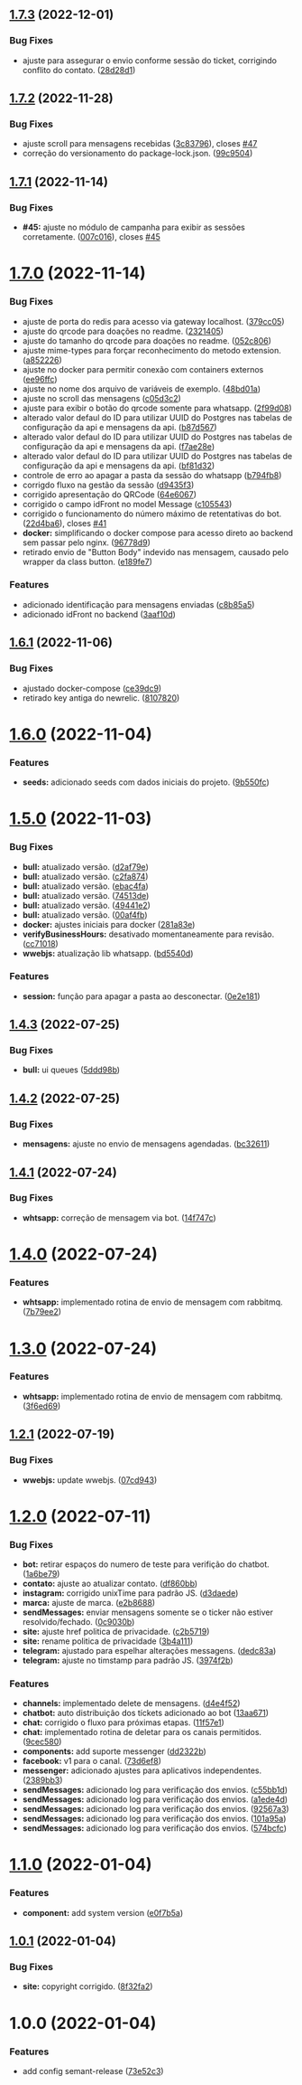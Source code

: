 ## [1.7.3](https://github.com/ldurans/izing.io/compare/v1.7.2...v1.7.3) (2022-12-01)


### Bug Fixes

* ajuste para assegurar o envio conforme sessão do ticket, corrigindo conflito do contato. ([28d28d1](https://github.com/ldurans/izing.io/commit/28d28d11906d3a6aa4c19533f6b4f8ec45cadb89))

## [1.7.2](https://github.com/ldurans/izing.io/compare/v1.7.1...v1.7.2) (2022-11-28)


### Bug Fixes

* ajuste scroll para mensagens recebidas ([3c83796](https://github.com/ldurans/izing.io/commit/3c837964dd6de77f9d1de0c2d6ad0e72e2d09ebd)), closes [#47](https://github.com/ldurans/izing.io/issues/47)
* correção do versionamento do package-lock.json. ([99c9504](https://github.com/ldurans/izing.io/commit/99c9504c52c7de14958628b4b9ad9b660676f647))

## [1.7.1](https://github.com/ldurans/izing.io/compare/v1.7.0...v1.7.1) (2022-11-14)


### Bug Fixes

* **#45:** ajuste no módulo de campanha para exibir as sessões corretamente. ([007c016](https://github.com/ldurans/izing.io/commit/007c016a616b38be768f4049ac84fb508b2f3153)), closes [#45](https://github.com/ldurans/izing.io/issues/45)

# [1.7.0](https://github.com/ldurans/izing.io/compare/v1.6.1...v1.7.0) (2022-11-14)


### Bug Fixes

* ajuste de porta do redis para acesso via gateway localhost. ([379cc05](https://github.com/ldurans/izing.io/commit/379cc050a7076722025a9c4460b7be7d0c1df66b))
* ajuste do qrcode para doações no readme. ([2321405](https://github.com/ldurans/izing.io/commit/2321405a2bc9aa759ad66ce4174e1944de41d930))
* ajuste do tamanho do qrcode para doações no readme. ([052c806](https://github.com/ldurans/izing.io/commit/052c8064ad934e7a0afd3f6d9feea24f6ac5d30b))
* ajuste mime-types para forçar reconhecimento do metodo extension. ([a852226](https://github.com/ldurans/izing.io/commit/a852226c4c46ec28e50e517c56c9671de5eca1a0))
* ajuste no docker para permitir conexão com containers externos ([ee96ffc](https://github.com/ldurans/izing.io/commit/ee96ffca54217011c74c8d5aa2b2db59a3518b9f))
* ajuste no nome dos arquivo de variáveis de exemplo. ([48bd01a](https://github.com/ldurans/izing.io/commit/48bd01a6ef9840bc616b046cf9f6594ab2fd957a))
* ajuste no scroll das mensagens ([c05d3c2](https://github.com/ldurans/izing.io/commit/c05d3c28f7db89ce4936c7dc40042378d56b7951))
* ajuste para exibir o botão do qrcode somente para whatsapp. ([2f99d08](https://github.com/ldurans/izing.io/commit/2f99d08681b5c341c376a33017696909c9c438c8))
* alterado valor defaul do ID para utilizar UUID do Postgres nas tabelas de configuração da api e mensagens da api. ([b87d567](https://github.com/ldurans/izing.io/commit/b87d567a3fac08eafc792f4bbb792de1cad96f01))
* alterado valor defaul do ID para utilizar UUID do Postgres nas tabelas de configuração da api e mensagens da api. ([f7ae28e](https://github.com/ldurans/izing.io/commit/f7ae28ea70935a2e4c7e0b76ec6716b055b70856))
* alterado valor defaul do ID para utilizar UUID do Postgres nas tabelas de configuração da api e mensagens da api. ([bf81d32](https://github.com/ldurans/izing.io/commit/bf81d3258c1065609e2a462323006f009fb14f27))
* controle de erro ao apagar a pasta da sessão do whatsapp ([b794fb8](https://github.com/ldurans/izing.io/commit/b794fb8dc99602009cb21ece1ddd9e055cbea418))
* corrigdo fluxo na gestão da sessão ([d9435f3](https://github.com/ldurans/izing.io/commit/d9435f3e6695060720cc6392a99b7a6ea77784bb))
* corrigido apresentação do QRCode ([64e6067](https://github.com/ldurans/izing.io/commit/64e6067d9d06240d4369001944b6befa29b4bfa9))
* corrigido o campo idFront no model Message ([c105543](https://github.com/ldurans/izing.io/commit/c105543dd84f59164a077f177c7b0d051cde20e0))
* corrigido o funcionamento do número máximo de retentativas do bot. ([22d4ba6](https://github.com/ldurans/izing.io/commit/22d4ba65302df50990cfde17dff19f29bd698316)), closes [#41](https://github.com/ldurans/izing.io/issues/41)
* **docker:** simplificando o docker compose para acesso direto ao backend sem passar pelo nginx. ([96778d9](https://github.com/ldurans/izing.io/commit/96778d94ce439bfd1fcaf8a6b065b61ae1a1ce24))
* retirado envio de "Button Body" indevido nas mensagem, causado pelo wrapper da class button. ([e189fe7](https://github.com/ldurans/izing.io/commit/e189fe73aac596ab34fa2fa3dfe9bdeb270b9010))


### Features

* adicionado identificação para mensagens enviadas ([c8b85a5](https://github.com/ldurans/izing.io/commit/c8b85a5e4c473e1a8c423c99a0b9104f5467a93c))
* adicionado idFront no backend ([3aaf10d](https://github.com/ldurans/izing.io/commit/3aaf10dafca41220a61d80b4b2cf930eeba94d44))

## [1.6.1](https://github.com/ldurans/izing.io/compare/v1.6.0...v1.6.1) (2022-11-06)


### Bug Fixes

* ajustado docker-compose ([ce39dc9](https://github.com/ldurans/izing.io/commit/ce39dc9f914b5ba6c99e294090b0e30bede0cb3d))
* retirado key antiga do newrelic. ([8107820](https://github.com/ldurans/izing.io/commit/810782088ba74d6a6fba10b85db9b67659d69568))

# [1.6.0](https://github.com/ldurans/izing.io/compare/v1.5.0...v1.6.0) (2022-11-04)


### Features

* **seeds:** adicionado seeds com dados iniciais do projeto. ([9b550fc](https://github.com/ldurans/izing.io/commit/9b550fc53bff0a98b85a148d616aacf8dc79e046))

# [1.5.0](https://github.com/ldurans/izing.io/compare/v1.4.3...v1.5.0) (2022-11-03)


### Bug Fixes

* **bull:** atualizado versão. ([d2af79e](https://github.com/ldurans/izing.io/commit/d2af79ed4767a8697e084a91fe7c2b565b3f1cc6))
* **bull:** atualizado versão. ([c2fa874](https://github.com/ldurans/izing.io/commit/c2fa874c1f3822aff982a382f867f472eec13069))
* **bull:** atualizado versão. ([ebac4fa](https://github.com/ldurans/izing.io/commit/ebac4fa9d6f3a13197b2c586ab69a7c6ed372909))
* **bull:** atualizado versão. ([74513de](https://github.com/ldurans/izing.io/commit/74513de6d389b8d048194d495d976daaef958902))
* **bull:** atualizado versão. ([49441e2](https://github.com/ldurans/izing.io/commit/49441e28099b97b65afcf1ef4228610156399c51))
* **bull:** atualizado versão. ([00af4fb](https://github.com/ldurans/izing.io/commit/00af4fb7a278f8f705293009d6fedc41738e0f5f))
* **docker:** ajustes iniciais para docker ([281a83e](https://github.com/ldurans/izing.io/commit/281a83ed2ed0bc90c03c1782e7f5cad3df69b80a))
* **verifyBusinessHours:** desativado momentaneamente para revisão. ([cc71018](https://github.com/ldurans/izing.io/commit/cc71018461bc5bd7592c5f9aebd0c03cd03503a1))
* **wwebjs:** atualização lib whatsapp. ([bd5540d](https://github.com/ldurans/izing.io/commit/bd5540dbab801bad465fd1f8559bc2affdba4fa6))


### Features

* **session:** função para apagar a pasta ao desconectar. ([0e2e181](https://github.com/ldurans/izing.io/commit/0e2e1816bb8ae246fc30a872c8d0e8b1eaff6532))

## [1.4.3](https://github.com/ldurans/izing.io/compare/v1.4.2...v1.4.3) (2022-07-25)


### Bug Fixes

* **bull:** ui queues ([5ddd98b](https://github.com/ldurans/izing.io/commit/5ddd98b028e328822789abb5a01ef1b5982a319a))

## [1.4.2](https://github.com/ldurans/izing.io/compare/v1.4.1...v1.4.2) (2022-07-25)


### Bug Fixes

* **mensagens:** ajuste no envio de mensagens agendadas. ([bc32611](https://github.com/ldurans/izing.io/commit/bc326117da014264f5e241600b8d437b088cd100))

## [1.4.1](https://github.com/ldurans/izing.io/compare/v1.4.0...v1.4.1) (2022-07-24)


### Bug Fixes

* **whtsapp:** correção de mensagem via bot. ([14f747c](https://github.com/ldurans/izing.io/commit/14f747c20f7a6bb4fce78552c345dbea4a239dd3))

# [1.4.0](https://github.com/ldurans/izing.io/compare/v1.3.0...v1.4.0) (2022-07-24)


### Features

* **whtsapp:** implementado rotina de envio de mensagem com rabbitmq. ([7b79ee2](https://github.com/ldurans/izing.io/commit/7b79ee20467ee07fe5bd7b77ecaf5bf18396361a))

# [1.3.0](https://github.com/ldurans/izing.io/compare/v1.2.1...v1.3.0) (2022-07-24)


### Features

* **whtsapp:** implementado rotina de envio de mensagem com rabbitmq. ([3f6ed69](https://github.com/ldurans/izing.io/commit/3f6ed69981f800bbf8e3a418ab092ef99a4ca22f))

## [1.2.1](https://github.com/ldurans/izing.io/compare/v1.2.0...v1.2.1) (2022-07-19)


### Bug Fixes

* **wwebjs:** update wwebjs. ([07cd943](https://github.com/ldurans/izing.io/commit/07cd943efbede169354ba8e795ba74dab44b5abf))

# [1.2.0](https://github.com/ldurans/izing.io/compare/v1.1.0...v1.2.0) (2022-07-11)


### Bug Fixes

* **bot:** retirar espaços do numero de teste para verifição do chatbot. ([1a6be79](https://github.com/ldurans/izing.io/commit/1a6be798cdc457375590c1a2459334fc5615b5ac))
* **contato:** ajuste ao atualizar contato. ([df860bb](https://github.com/ldurans/izing.io/commit/df860bb04e08c3b0e80d1f87eeafafbcc1adca56))
* **instagram:** corrigido unixTime para padrão JS. ([d3daede](https://github.com/ldurans/izing.io/commit/d3daedec35487829be0eadad7e71689174a85e19))
* **marca:** ajuste de marca. ([e2b8688](https://github.com/ldurans/izing.io/commit/e2b86882d6ce9734cad339d63dcd40c881518d6a))
* **sendMessages:** enviar mensagens somente se o ticker não estiver resolvido/fechado. ([0c9030b](https://github.com/ldurans/izing.io/commit/0c9030bd6f2dae0041758821ac020f224be42a10))
* **site:** ajuste href politica de privacidade. ([c2b5719](https://github.com/ldurans/izing.io/commit/c2b571991c670e6aab5828cd2cd8d4e3f2d75c50))
* **site:** rename politica de privacidade ([3b4a111](https://github.com/ldurans/izing.io/commit/3b4a111fc067ecdc1090cc1c72e2e9706bfbc70a))
* **telegram:** ajustado para espelhar alterações messagens. ([dedc83a](https://github.com/ldurans/izing.io/commit/dedc83a9a3195e232e6906a205368b69620ea857))
* **telegram:** ajuste no timstamp para padrão JS. ([3974f2b](https://github.com/ldurans/izing.io/commit/3974f2b3e01dbdbadf6f478dffba9adbcce6f6d6))


### Features

* **channels:** implementado delete de mensagens. ([d4e4f52](https://github.com/ldurans/izing.io/commit/d4e4f52f00306f0f89a3c3394e82c6bb8e55970d))
* **chatbot:** auto distribuição dos tíckets adicionado ao bot ([13aa671](https://github.com/ldurans/izing.io/commit/13aa6714d599bc965848bf06e8d1bbaf7cf17696))
* **chat:** corrigido o fluxo para próximas etapas. ([11f57e1](https://github.com/ldurans/izing.io/commit/11f57e1457affd08030eb5bcd164adf4ddbd7ec0))
* **chat:** implementado rotina de deletar para os canais permitidos. ([9cec580](https://github.com/ldurans/izing.io/commit/9cec5809bcffb8ecb8674972f539ed220640a46d))
* **components:** add suporte messenger ([dd2322b](https://github.com/ldurans/izing.io/commit/dd2322b19e858ad224a8216fcd20afe34744f06c))
* **facebook:** v1 para o canal. ([73d6ef8](https://github.com/ldurans/izing.io/commit/73d6ef88df9408c66fb4358e19133470afa95581))
* **messenger:** adicionado ajustes para aplicativos independentes. ([2389bb3](https://github.com/ldurans/izing.io/commit/2389bb3c9136d1ab75fbf73531be94043c14adb2))
* **sendMessages:** adicionado log para verificação dos envios. ([c55bb1d](https://github.com/ldurans/izing.io/commit/c55bb1d70c9b091f1b3a548bc1cfd425f23c6352))
* **sendMessages:** adicionado log para verificação dos envios. ([a1ede4d](https://github.com/ldurans/izing.io/commit/a1ede4da01020c0e884bf8139fd490004766a397))
* **sendMessages:** adicionado log para verificação dos envios. ([92567a3](https://github.com/ldurans/izing.io/commit/92567a33d0eddc7f28593d82ec7ed651b81fa4e8))
* **sendMessages:** adicionado log para verificação dos envios. ([101a95a](https://github.com/ldurans/izing.io/commit/101a95a1ef36b4935aa627c000c9c16a425f4236))
* **sendMessages:** adicionado log para verificação dos envios. ([574bcfc](https://github.com/ldurans/izing.io/commit/574bcfc4dd08ac0319889d4befd8aa98d141a181))

# [1.1.0](https://github.com/ldurans/izing.io/compare/v1.0.1...v1.1.0) (2022-01-04)


### Features

* **component:** add system version ([e0f7b5a](https://github.com/ldurans/izing.io/commit/e0f7b5aa9882ca0421bb0a97169c9f56b5b4f5d0))

## [1.0.1](https://github.com/ldurans/izing.io/compare/v1.0.0...v1.0.1) (2022-01-04)


### Bug Fixes

* **site:** copyright corrigido. ([8f32fa2](https://github.com/ldurans/izing.io/commit/8f32fa2c45811ee468a7a0f46b1d5ec6faa6ab7a))

# 1.0.0 (2022-01-04)


### Features

* add config semant-release ([73e52c3](https://github.com/ldurans/izing.io/commit/73e52c315b47edf350b54f494017d63a5e2630b9))
